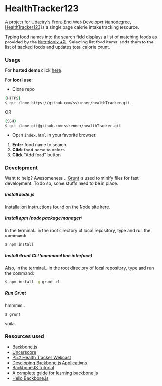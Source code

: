 # HealthTracker123

A project for [Udacity's Front-End Web Developer Nanodegree][fend], [HealthTracker123][ht123] is a single page calorie intake tracking resource.

Typing food names into the search field displays a list of matching foods as provided by the [Nutritionix API][napi]. Selecting list food items: adds them to the list of tracked foods and updates total calorie count.

### Usage
For **hosted demo**
click [here][ht123].

For **local use**:
- Clone repo
```sh
(HTTPS)
$ git clone https://github.com/sskenner/healthTracker.git
```
OR
```sh
(SSH)
$ git clone git@github.com:sskenner/healthTracker.git
```
- Open `index.html` in your favorite browser.

1. **Enter** food name to search.
2. **Click** food name to select.
3. **Click** "Add food" button.

### Development
Want to help? Awesomeness .. [Grunt][grunt] is used to minify files for fast development.  To do so, some stuffs need to be in place.

##### Install node.js
Installation instructions found on the Node site [here][node].

##### Install npm (node package manager)
In the terminal.. in the root directory of local repository, type and run the command:
```sh
$ npm install
```
##### Install Grunt CLI (command line interface)
Also, in the terminal.. in the root directory of local repository, type and run the command:
```sh
$ npm install -g grunt-cli
```
##### Run Grunt
hmmmm..
```sh
$ grunt
```
voila.

### Resources used
- [Backbone.js](http://backbonejs.org/)
- [Underscore](http://underscorejs.org/)
- [P5.2 Health Tracker Webcast](https://www.youtube.com/watch?v=OvcPM0cNNEM)
- [Developing Backbone.js Applications](https://github.com/addyosmani/backbone-fundamentals/)
- [BackboneJS Tutorial](http://www.tutorialspoint.com/backbonejs/index.htm)
- [A complete guide for learning backbone js](http://codebeerstartups.com/2012/12/a-complete-guide-for-learning-backbone-js/)
- [Hello Backbone.js](http://arturadib.com/hello-backbonejs/)


[ht123]: <https://sskenner.github.io/healthTracker/>
[napi]: <https://developer.nutritionix.com/>
[fend]: <https://www.udacity.com/course/front-end-web-developer-nanodegree--nd001>
[grunt]: <http://gruntjs.com/getting-started>
[node]: <https://nodejs.org/>